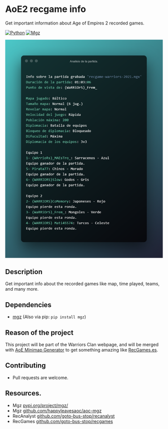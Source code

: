 # AoE2 recgame info
Get important information about Age of Empires 2 recorded games.

[![Python](https://img.shields.io/badge/Python-3.7.7-blue.svg)](https://www.python.org/)
[![Mgz](https://img.shields.io/badge/Mgz-1.5.0-green.svg)](https://pypi.org/project/mgz/)

[![screenshot](./screenshots/saved-info.png)](https://github.com/Marfullsen/AoE2-saved-recgame-info)

## Description
Get important info about the recorded games like map, time played, teams, and many more.

## Dependencies
- [mgz](https://github.com/happyleavesaoc/aoc-mgz) (Also via pip: `pip install mgz`)

## Reason of the project
This project will be part of the Warriors Clan webpage, and will be merged with [AoE Minimap Generator](https://github.com/Marfullsen/AoE2-minimap-generator) to get something amazing like [RecGames.es](https://github.com/goto-bus-stop/recgames).

## Contributing
- Pull requests are welcome.

## Resources.
- Mgz [pypi.org/project/mgz/](https://pypi.org/project/mgz/)
- Mgz [github.com/happyleavesaoc/aoc-mgz](https://github.com/happyleavesaoc/aoc-mgz)
- RecAnalyst [github.com/goto-bus-stop/recanalyst](https://github.com/goto-bus-stop/recanalyst)
- RecGames [github.com/goto-bus-stop/recgames](https://github.com/goto-bus-stop/recgames)